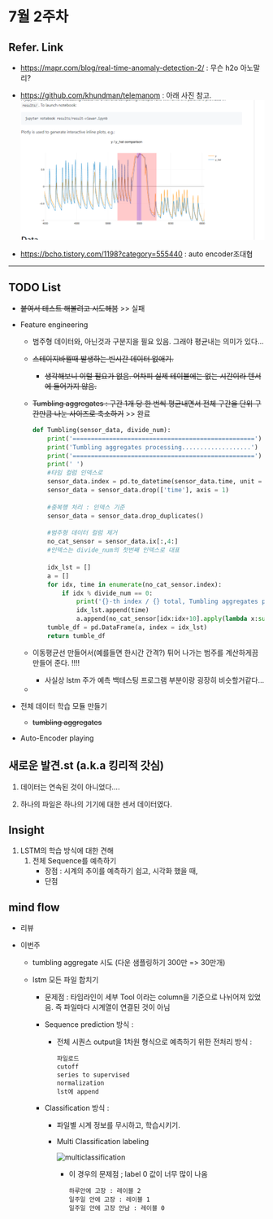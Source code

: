 # 7월 2주차

## Refer. Link

- https://mapr.com/blog/real-time-anomaly-detection-2/ : 무슨 h2o 아노말리?

- https://github.com/khundman/telemanom : 아래 사진 참고.
  ![1562637942938](https://github.com/ydy8989/PHM_Study/blob/master/pic/1562637942938.png)



- https://bcho.tistory.com/1198?category=555440 : auto encoder조대협

---

## TODO List

- ~~붙여서 테스트 해볼려고 시도해봄~~ >> 실패

- Feature engineering

  - 범주형 데이터와, 아닌것과 구분지을 필요 있음. 그래야 평균내는 의미가 있다...

  - ~~스테이지바뀔때 발생하는 빈시간 데이터 없애기.~~

    - ~~생각해보니 이럴 필요가 없음. 어차피 실제 테이블에는 없는 시간이라 텐서에 들어가지 않음.~~

  - ~~Tumbling aggregates : 구간 1개 당 한 번씩 평균내면서 전체 구간을 단위 구간만큼 나눈 사이즈로 축소하기~~ >> 완료

    ```python
    def Tumbling(sensor_data, divide_num):
        print('==================================================')
        print('Tumbling aggregates processing...................')
        print('==================================================')
        print(' ')
        #타임 컬럼 인덱스로
        sensor_data.index = pd.to_datetime(sensor_data.time, unit = 's')
        sensor_data = sensor_data.drop(['time'], axis = 1)
        
        #중복행 처리 : 인덱스 기준
        sensor_data = sensor_data.drop_duplicates()
    
        #범주형 데이터 컬럼 제거 
        no_cat_sensor = sensor_data.ix[:,4:]
        #인덱스는 divide_num의 첫번째 인덱스로 대표
        
        idx_lst = []
        a = []
        for idx, time in enumerate(no_cat_sensor.index):
            if idx % divide_num == 0:
                print('{}-th index / {} total, Tumbling aggregates processing...'.format(idx, len(no_cat_sensor)))
                idx_lst.append(time)
                a.append(no_cat_sensor[idx:idx+10].apply(lambda x:sum(x)/divide_num, axis = 0))
        tumble_df = pd.DataFrame(a, index = idx_lst)
        return tumble_df
    ```
    
  - 이동평균선 만들어서(예를들면 한시간 간격?) 튀어 나가는 범주를 계산하게끔 만들어 준다. !!!! 
  
    - 사실상 lstm 주가 예측 백테스팅 프로그램 부분이랑 굉장히 비슷할거같다...
  
  - 
  
- 전체 데이터 학습 모듈 만들기

  - ~~tumbling aggregates~~

- Auto-Encoder playing



## 새로운 발견.st (a.k.a 킹리적 갓심)

1. 데이터는 연속된 것이 아니었다....

2. 하나의 파일은 하나의 기기에 대한 센서 데이터였다. 

   

## Insight

1. LSTM의 학습 방식에 대한 견해
   1. 전체 Sequence를 예측하기  
      - 장점 : 시계의 추이를 예측하기 쉽고, 시각화 했을 때, 
      - 단점 



## mind flow

- 리뷰

- 이번주

  - tumbling aggregate 시도 (다운 샘플링하기 300만 => 30만개)

  - lstm 모든 파일 합치기

    - 문제점 : 타임라인이 세부 Tool 이라는 column을 기준으로 나뉘어져 있었음. 즉 파일마다 시계열이 연결된 것이 아님

    - Sequence prediction 방식 : 

      - 전체 시퀀스 output을 1차원 형식으로 예측하기 위한 전처리 방식 : 

        ```
        파일로드
        cutoff
        series to supervised
        normalization
        lst에 append
        ```

        

    - Classification 방식 : 

      - 파일별 시계 정보를 무시하고, 학습시키기.

      - Multi Classification labeling

        ![multiclassification](C:\Users\hbee\PycharmProjects\PHM_Study\pic\multiclassification.PNG)

        - 이 경우의 문제점 ; label 0 값이 너무 많이 나옴

          ```
          하루안에 고장 : 레이블 2
          일주일 안에 고장 : 레이블 1
          일주일 안에 고장 안남 : 레이블 0 
          ```

          